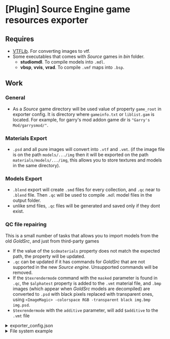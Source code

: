 # [Plugin] Source Engine game resources exporter

## Requires

* [VTFLib](https://web.archive.org/web/20190508141002/http://nemesis.thewavelength.net/files/files/vtflib132-bin.zip). For converting images to vtf.
* Some executables that comes with *Source* games in *bin* folder.
  * **studiomdl**. To compile models into `.mdl`.
  * **vbsp**, **vvis**, **vrad**. To compile `.vmf` maps into `.bsp`.

## Work

### General
* As a *Source* game directory will be used value of property `game_root` in exporter config. It is directory where `gameinfo.txt` or `liblist.gam` is located. For example, for garry's mod addon game dir is `"Garry's Mod/garrysmod/"`.

### Materials Export
* `.psd` and all pure images will convert into `.vtf` and `.vmt`. (if the image file is on the path `models/.../img` then it will be exported on the path `materials/models/.../img`, this allows you to store textures and models in the same directory).

### Models Export
* `.blend` export will create `.smd` files for every collection, and `.qc` near to `.blend` file. Then `.qc` will be used to compile `.mdl` model files in the output folder.  
* unlike smd files, `.qc` files will be generated and saved only if they dont exist.

### QC file repairing

This is a small number of tasks that allows you to import models from the old *GoldSrc*, and just from third-party games

* If the value of the `$cdmaterials` property does not match the expected path, the property will be updated.
* `.qc` can be updated if it has commands for *GoldSrc* that are not supported in the new *Source engine*. Unsupported commands will be removed.
* If the `$texrendermode` command with the `masked` parameter is found in `.qc`, the `$alphatest` property is added to the `.vmt` material file, and `.bmp` images (which appear when *GoldSrc* models are decompiled) are converted to `.psd` with black pixels replaced with transparent ones, using `<ImageMagic> -colorspace RGB -transparent black img.bmp img.psd`.
* `$texrendermode` with the `additive` parameter, will add `$additive` to the `.vmt` file


<details>
<summary>
exporter_config.json
</summary>

```json
{
  "image_magic_cmd": "convert",
  "raw_folder": "raw",
  "output_folder": ".",
  "game_root": ".",
  "verbose": true,
  "plugins": [
    "source_game"
  ],
  "studiomdl_executable": "studiomdl.exe",
  "vbsp_executable": "vbsp.exe",
  "vvis_executable": "vvis.exe",
  "vrad_executable": "vrad.exe",
  "vtfcmd_executable": "VTFCmd.exe",
  "use_goldsrc": false
}
```

</details>

<details>
<summary>
File system example
</summary>

```
.
|   exporter_config.json
|   files_registry.json
|
+---raw                             (raw resources folder)
|   +---materials
|   |   \---models
|   |       \---kebabs
|   |           \---skewer
|   |                   skewer.vmt
|   |
|   \---models
|       \---kebabs
|           \---kebab
|                   kebab.blend
|                   kebab.qc        (generated)
|                   kebab_phy.smd   (generated)
|                   kebab_ref.smd   (generated)
|                   kebab_0.psd
|                   kebab_1.psd
|                   kebab_2.psd
|                   kebab_3.psd
|                   kebab_4.psd
|                   kebab_5.psd
|
+---materials                       (fully generated)
|   \---models
|       \---kebabs
|           +---kebab
|           |       kebab_0.vmt
|           |       kebab_0.vtf
|           |       kebab_1.vmt
|           |       kebab_1.vtf
|           |       kebab_2.vmt
|           |       kebab_2.vtf
|           |       kebab_3.vmt
|           |       kebab_3.vtf
|           |       kebab_4.vmt
|           |       kebab_4.vtf
|           |       kebab_5.vmt
|           |       kebab_5.vtf
|           |
|           \---skewer
|                   skewer.vmt
|
\---models                          (fully generated)
    \---kebabs
        \---kebab
                kebab.dx80.vtx
                kebab.dx90.vtx
                kebab.mdl
                kebab.phy
                kebab.sw.vtx
                kebab.vvd
```

</details>

<br />